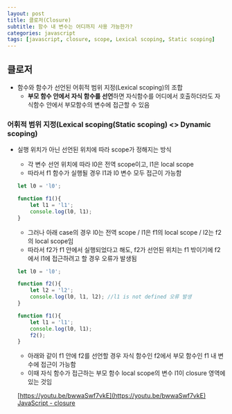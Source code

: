 ```yaml
---
layout: post
title: 클로저(Closure)
subtitle: 함수 내 변수는 어디까지 사용 가능한가?
categories: javascript
tags: [javascript, closure, scope, Lexical scoping, Static scoping]
---
```


## 클로저

- 함수와 함수가 선언된 어휘적 범위 지정(Lexical scoping)의 조합
    - **부모 함수 안에서 자식 함수를 선언**하면 자식함수를 어디에서 호출하더라도 자식함수 안에서 부모함수의 변수에 접근할 수 있음

### 어휘적 범위 지정(Lexical scoping(Static scoping) <> Dynamic scoping)

- 실행 위치가 아닌 선언된 위치에 따라 scope가 정해지는 방식
    - 각 변수 선언 위치에 따라 l0은 전역 scope이고, l1은 local scope
    - 따라서 f1 함수가 실행될 경우 l1과 l0 변수 모두 접근이 가능함
    
    ```jsx
    let l0 = 'l0';
    
    function f1(){
    	let l1 = 'l1';
    	console.log(l0, l1);
    }
    ```
    
    - 그러나 아래 case의 경우 l0는 전역 scope / l1은 f1의 local scope / l2는 f2의 local scope임
    - 따라서 f2가 f1 안에서 실행되었다고 해도, f2가 선언된 위치는 f1 밖이기에 f2에서 l1에 접근하려고 할 경우 오류가 발생됨
    
    ```jsx
    let l0 = 'l0';
    
    function f2(){
    	let l2 = 'l2';
    	console.log(l0, l1, l2); //l1 is not defined 오류 발생
    }
    
    function f1(){
    	let l1 = 'l1';
    	console.log(l0, l1);
    	f2();
    }
    ```
    
    - 아래와 같이 f1 안에 f2를 선언할 경우 자식 함수인 f2에서 부모 함수인 f1 내 변수에 접근이 가능함
    - 이때 자식 함수가 접근하는 부모 함수 local scope의 변수 l1이 closure 영역에 있는 것임

    [https://youtu.be/bwwaSwf7vkE](https://youtu.be/bwwaSwf7vkE)
    [JavaScript - closure](https://youtu.be/bwwaSwf7vkE)